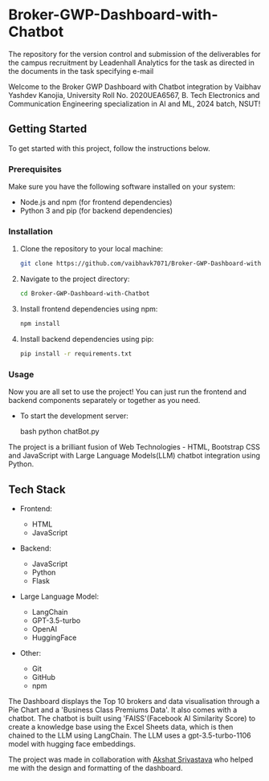 # Broker-GWP-Dashboard-with-Chatbot
The repository for the version control and submission of the deliverables for the campus recruitment by Leadenhall Analytics for the task as directed in the documents in the task specifying e-mail 

Welcome to the Broker GWP Dashboard with Chatbot integration by Vaibhav Yashdev Kanojia, University Roll No. 2020UEA6567, B. Tech Electronics and Communication Engineering specialization in AI and ML, 2024 batch, NSUT!

## Getting Started

To get started with this project, follow the instructions below.

### Prerequisites

Make sure you have the following software installed on your system:

- Node.js and npm (for frontend dependencies)
- Python 3 and pip (for backend dependencies)

### Installation

1. Clone the repository to your local machine:

    ```bash
    git clone https://github.com/vaibhavk7071/Broker-GWP-Dashboard-with-Chatbot.git
    ```

2. Navigate to the project directory:

    ```bash
    cd Broker-GWP-Dashboard-with-Chatbot
    ```

3. Install frontend dependencies using npm:

    ```bash
    npm install
    ```

4. Install backend dependencies using pip:

    ```bash
    pip install -r requirements.txt
    ```

### Usage

Now you are all set to use the project! You can just run the frontend and backend components separately or together as you need.

- To start the development server:

    bash
    python chatBot.py

The project is a brilliant fusion of Web Technologies - HTML, Bootstrap CSS and JavaScript with Large Language Models(LLM) chatbot integration using Python.
## Tech Stack

- Frontend:
  - HTML
  - JavaScript

- Backend:
  - JavaScript 
  - Python
  - Flask

- Large Language Model:
  - LangChain
  - GPT-3.5-turbo
  - OpenAI
  - HuggingFace

- Other:
  - Git
  - GitHub
  - npm

The Dashboard displays the Top 10 brokers and data visualisation through a Pie Chart and a 'Business Class Premiums Data'. It also comes with a chatbot.
The chatbot is built using 'FAISS'(Facebook AI Similarity Score) to create a knowledge base using the Excel Sheets data, which is then chained to the LLM using LangChain. The LLM uses a gpt-3.5-turbo-1106 model with hugging face embeddings.

The project was made in collaboration with [Akshat Srivastava](https://github.com/Kazekage19) who helped me with the design and formatting of the dashboard.
